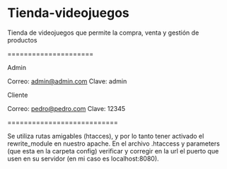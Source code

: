 # Tienda-videojuegos
Tienda de videojuegos que permite la compra, venta y gestión de productos

=====================

Admin

Correo: admin@admin.com
Clave: admin


Cliente

Correo: pedro@pedro.com
Clave: 12345


===========================

Se utiliza rutas amigables (htacces), y por lo tanto tener activado el rewrite_module en nuestro apache.
En el archivo .htaccess y parameters (que esta en la carpeta config) verificar y corregir en la url el puerto que usen en su servidor (en mi caso es localhost:8080).
